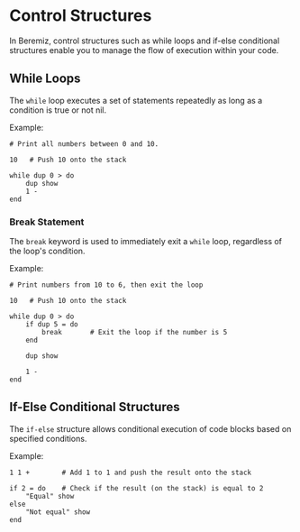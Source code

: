 # Control Structures

In Beremiz, control structures such as while loops and if-else conditional
structures enable you to manage the flow of execution within your code.

## While Loops

The `while` loop executes a set of statements repeatedly as long as a condition
is true or not nil.

Example:

```beremiz
# Print all numbers between 0 and 10.

10   # Push 10 onto the stack

while dup 0 > do
    dup show
    1 -
end
```

### Break Statement

The `break` keyword is used to immediately exit a `while` loop, regardless of
the loop's condition.

Example:

```beremiz
# Print numbers from 10 to 6, then exit the loop

10   # Push 10 onto the stack

while dup 0 > do
    if dup 5 = do
        break       # Exit the loop if the number is 5
    end

    dup show

    1 -
end
```

## If-Else Conditional Structures

The `if-else` structure allows conditional execution of code blocks based on
specified conditions.

Example:

```beremiz
1 1 +        # Add 1 to 1 and push the result onto the stack

if 2 = do    # Check if the result (on the stack) is equal to 2
    "Equal" show
else
    "Not equal" show
end
```
